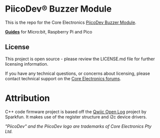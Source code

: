 # PiicoDev® Buzzer Module


This is the repo for the Core Electronics [PiicoDev Buzzer Module](https://core-electronics.com.au/catalog/product/view/sku/CE08219).

[**Guides**](https://core-electronics.com.au/catalog/product/view/sku/CE08219#guides) for Micro:bit, Raspberry Pi and Pico

## License
This project is open source - please review the LICENSE.md file for further licensing information.

If you have any technical questions, or concerns about licensing, please contact technical support on the [Core Electronics forums](https://forum.core-electronics.com.au/).


# Attribution
C++ code firmware project is based off the [Qwiic Open Log](https://github.com/sparkfun/Qwiic_OpenLog) project by Sparkfun. It makes use of the register structure and i2c device drivers.

*\"PiicoDev\" and the PiicoDev logo are trademarks of Core Electronics Pty Ltd.*
